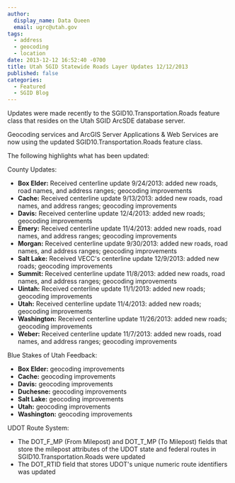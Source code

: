 ```yaml
---
author:
  display_name: Data Queen
  email: ugrc@utah.gov
tags:
  - address
  - geocoding
  - location
date: 2013-12-12 16:52:40 -0700
title: Utah SGID Statewide Roads Layer Updates 12/12/2013
published: false
categories:
  - Featured
  - SGID Blog
---
```

Updates were made recently to the SGID10.Transportation.Roads feature class that resides on the Utah SGID ArcSDE database server.

Geocoding services and ArcGIS Server Applications & Web Services are now using the updated SGID10.Transportation.Roads feature class.

The following highlights what has been updated:

County Updates:

- **Box Elder:** Received centerline update 9/24/2013: added new roads, road names, and address ranges; geocoding improvements
- **Cache:** Received centerline update 9/13/2013: added new roads, road names, and address ranges; geocoding improvements
- **Davis:** Received centerline update 12/4/2013: added new roads; geocoding improvements
- **Emery:** Received centerline update 11/4/2013: added new roads, road names, and address ranges; geocoding improvements
- **Morgan:** Received centerline update 9/30/2013: added new roads, road names, and address ranges; geocoding improvements
- **Salt Lake:** Received VECC's centerline update 12/9/2013: added new roads; geocoding improvements
- **Summit:** Received centerline update 11/8/2013: added new roads, road names, and address ranges; geocoding improvements
- **Uintah:** Received centerline update 11/1/2013: added new roads; geocoding improvements
- **Utah:** Received centerline update 11/4/2013: added new roads; geocoding improvements
- **Washington:** Received centerline update 11/26/2013: added new roads; geocoding improvements
- **Weber:** Received centerline update 11/7/2013: added new roads, road names, and address ranges; geocoding improvements

Blue Stakes of Utah Feedback:

- **Box Elder:** geocoding improvements
- **Cache:** geocoding improvements
- **Davis:** geocoding improvements
- **Duchesne:** geocoding improvements
- **Salt Lake:** geocoding improvements
- **Utah:** geocoding improvements
- **Washington:** geocoding improvements

UDOT Route System:

- The DOT\_F\_MP (From Milepost) and DOT\_T\_MP (To Milepost) fields that store the milepost attributes of the UDOT state and federal routes in SGID10.Transportation.Roads were updated
- The DOT_RTID field that stores UDOT's unique numeric route identifiers was updated
